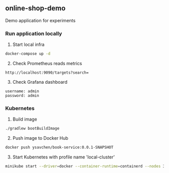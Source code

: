 ## online-shop-demo

Demo application for experiments

### Run application locally
1. Start local infra
```bash
docker-compose up -d
```
2. Check Prometheus reads metrics
```
http://localhost:9090/targets?search=
```
3. Check Grafana dashboard
```
username: admin
password: admin
```

### Kubernetes
1. Build image
```bash
./gradlew bootBuildImage
```
2. Push image to Docker Hub
```bash
docker push ysavchen/book-service:0.0.1-SNAPSHOT
```
3. Start Kubernetes with profile name 'local-cluster'
```bash
minikube start --driver=docker --container-runtime=containerd --nodes 3 -p local-cluster
```
